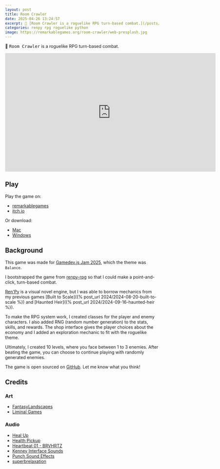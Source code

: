 ```yaml
---
layout: post
title: Room Crawler
date: 2025-04-26 13:24:57
excerpt: 🚪 [Room Crawler is a roguelike RPG turn-based combat.](/posts/room-crawler)
categories: renpy rpg roguelike python
image: https://remarkablegames.org/room-crawler/web-presplash.jpg
---
```


🚪 <kbd>Room Crawler</kbd> is a roguelike RPG turn-based combat.

<iframe src="https://remarkablegames.org/room-crawler/" frameBorder="0" width="690" height="388" style="display: block; margin: 0 auto;"></iframe>

## Play

Play the game on:

- [remarkablegames](https://remarkablegames.org/room-crawler)
- [itch.io](https://remarkablegames.itch.io/room-crawler)

Or download:

- [Mac](https://github.com/remarkablegames/room-crawler/releases/latest/download/mac.zip)
- [Windows](https://github.com/remarkablegames/room-crawler/releases/latest/download/pc.zip)

## Background

This game was made for [Gamedev.js Jam 2025](https://itch.io/jam/gamedevjs-2025), which the theme was `Balance`.

I bootstrapped the game from [renpy-rpg](https://github.com/remarkablegames/renpy-rpg) so that I could make a point-and-click, turn-based combat.

[Ren'Py](https://www.renpy.org/) is a visual novel engine, but I was able to borrow mechanics from my previous games [Built to Scale]({% post_url 2024/2024-08-20-built-to-scale %}) and [Haunted Heir]({% post_url 2024/2024-09-16-haunted-heir %}).

To make the RPG system work, I created classes for the player and enemy characters. I also added RNG (random number generation) to the stats, skills, and rewards. The shop interface gives the player choices about the economy and I added an exploration mechanic to fit with the roguelike theme.

Ultimately, I created 10 levels, where you face between 1 to 3 enemies. After beating the game, you can choose to continue playing with randomly generated enemies.

The game is open sourced on [GitHub](https://github.com/remarkablegames/room-crawler). Let me know what you think!

## Credits

### Art

- [FantasyLandscapes](https://itch.io/c/3093764/pixel-art)
- [Liminal Games](https://liminal-space-dev.itch.io/free-horror-school-vn-backgrounds)

### Audio

- [Heal Up](https://pixabay.com/sound-effects/heal-up-39285/)
- [Health Pickup](https://pixabay.com/sound-effects/health-pickup-6860/)
- [Heartbeat 01 - BRVHRTZ](https://pixabay.com/sound-effects/heartbeat-01-brvhrtz-225058/)
- [Kenney Interface Sounds](https://kenney.nl/assets/interface-sounds)
- [Punch Sound Effects](https://pixabay.com/sound-effects/punch-sound-effects-28649/)
- [superbrelaxation](https://pixabay.com/sound-effects/superbrelaxation-19606/)
